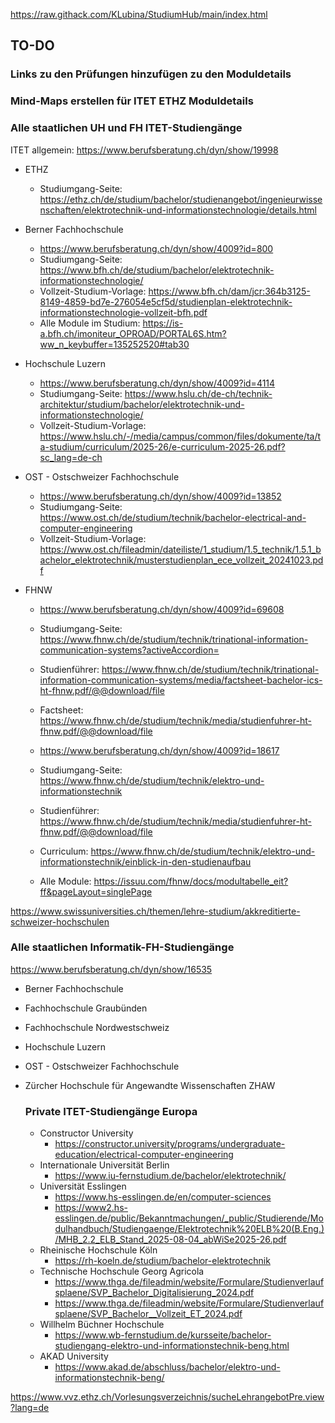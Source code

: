 https://raw.githack.com/KLubina/StudiumHub/main/index.html

## TO-DO

### Links zu den Prüfungen hinzufügen zu den Moduldetails
### Mind-Maps erstellen für ITET ETHZ Moduldetails


### Alle staatlichen UH und FH ITET-Studiengänge
ITET allgemein: https://www.berufsberatung.ch/dyn/show/19998

- ETHZ
  - Studiumgang-Seite: https://ethz.ch/de/studium/bachelor/studienangebot/ingenieurwissenschaften/elektrotechnik-und-informationstechnologie/details.html
    
- Berner Fachhochschule
  - https://www.berufsberatung.ch/dyn/show/4009?id=800
  - Studiumgang-Seite: https://www.bfh.ch/de/studium/bachelor/elektrotechnik-informationstechnologie/
  - Vollzeit-Studium-Vorlage: https://www.bfh.ch/dam/jcr:364b3125-8149-4859-bd7e-276054e5cf5d/studienplan-elektrotechnik-informationstechnologie-vollzeit-bfh.pdf
  - Alle Module im Studium: https://is-a.bfh.ch/imoniteur_OPROAD/PORTAL6S.htm?ww_n_keybuffer=135252520#tab30
    
- Hochschule Luzern
  - https://www.berufsberatung.ch/dyn/show/4009?id=4114
  - Studiumgang-Seite: https://www.hslu.ch/de-ch/technik-architektur/studium/bachelor/elektrotechnik-und-informationstechnologie/
  - Vollzeit-Studium-Vorlage: https://www.hslu.ch/-/media/campus/common/files/dokumente/ta/ta-studium/curriculum/2025-26/e-curriculum-2025-26.pdf?sc_lang=de-ch
  
- OST - Ostschweizer Fachhochschule
  - https://www.berufsberatung.ch/dyn/show/4009?id=13852
  - Studiumgang-Seite: https://www.ost.ch/de/studium/technik/bachelor-electrical-and-computer-engineering
  - Vollzeit-Studium-Vorlage: https://www.ost.ch/fileadmin/dateiliste/1_studium/1.5_technik/1.5.1_bachelor_elektrotechnik/musterstudienplan_ece_vollzeit_20241023.pdf
    
- FHNW
  - https://www.berufsberatung.ch/dyn/show/4009?id=69608
  - Studiumgang-Seite: https://www.fhnw.ch/de/studium/technik/trinational-information-communication-systems?activeAccordion=
  - Studienführer: https://www.fhnw.ch/de/studium/technik/trinational-information-communication-systems/media/factsheet-bachelor-ics-ht-fhnw.pdf/@@download/file
  - Factsheet: https://www.fhnw.ch/de/studium/technik/media/studienfuhrer-ht-fhnw.pdf/@@download/file
    
  - https://www.berufsberatung.ch/dyn/show/4009?id=18617
  - Studiumgang-Seite: https://www.fhnw.ch/de/studium/technik/elektro-und-informationstechnik
  - Studienführer: https://www.fhnw.ch/de/studium/technik/media/studienfuhrer-ht-fhnw.pdf/@@download/file
  - Curriculum: https://www.fhnw.ch/de/studium/technik/elektro-und-informationstechnik/einblick-in-den-studienaufbau
  - Alle Module: https://issuu.com/fhnw/docs/modultabelle_eit?ff&pageLayout=singlePage

https://www.swissuniversities.ch/themen/lehre-studium/akkreditierte-schweizer-hochschulen

### Alle staatlichen Informatik-FH-Studiengänge
https://www.berufsberatung.ch/dyn/show/16535
- Berner Fachhochschule
- Fachhochschule Graubünden
- Fachhochschule Nordwestschweiz
- Hochschule Luzern
- OST - Ostschweizer Fachhochschule
- Zürcher Hochschule für Angewandte Wissenschaften ZHAW

  ### Private ITET-Studiengänge Europa
  - Constructor University
    - https://constructor.university/programs/undergraduate-education/electrical-computer-engineering
  - Internationale Universität Berlin
    - https://www.iu-fernstudium.de/bachelor/elektrotechnik/
  - Universität Esslingen
    - https://www.hs-esslingen.de/en/computer-sciences
    - https://www2.hs-esslingen.de/public/Bekanntmachungen/_public/Studierende/Modulhandbuch/Studiengaenge/Elektrotechnik%20ELB%20(B.Eng.)/MHB_2.2_ELB_Stand_2025-08-04_abWiSe2025-26.pdf
  - Rheinische Hochschule Köln
    - https://rh-koeln.de/studium/bachelor-elektrotechnik
  - Technische Hochschule Georg Agricola
    - https://www.thga.de/fileadmin/website/Formulare/Studienverlaufsplaene/SVP_Bachelor_Digitalisierung_2024.pdf
    - https://www.thga.de/fileadmin/website/Formulare/Studienverlaufsplaene/SVP_Bachelor__Vollzeit_ET_2024.pdf
  - Willhelm Büchner Hochschule
    - https://www.wb-fernstudium.de/kursseite/bachelor-studiengang-elektro-und-informationstechnik-beng.html
  - AKAD University
    - https://www.akad.de/abschluss/bachelor/elektro-und-informationstechnik-beng/

https://www.vvz.ethz.ch/Vorlesungsverzeichnis/sucheLehrangebotPre.view?lang=de

